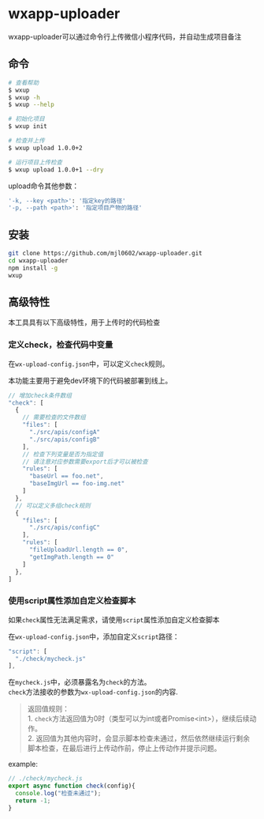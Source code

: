 # wxapp-uploader

wxapp-uploader可以通过命令行上传微信小程序代码，并自动生成项目备注

## 命令

```bash
# 查看帮助
$ wxup
$ wxup -h
$ wxup --help

# 初始化项目
$ wxup init

# 检查并上传
$ wxup upload 1.0.0+2

# 运行项目上传检查
$ wxup upload 1.0.0+1 --dry
```

upload命令其他参数：
```bash
'-k, --key <path>': '指定key的路径'
'-p, --path <path>': '指定项目产物的路径'
```
## 安装

```bash
git clone https://github.com/mjl0602/wxapp-uploader.git
cd wxapp-uploader
npm install -g
wxup
```

## 高级特性

本工具具有以下高级特性，用于上传时的代码检查

### 定义check，检查代码中变量

在`wx-upload-config.json`中，可以定义`check`规则。

本功能主要用于避免dev环境下的代码被部署到线上。

```js
// 增加check条件数组
"check": [
  {
    // 需要检查的文件数组
    "files": [
      "./src/apis/configA"
      "./src/apis/configB"
    ],
    // 检查下列变量是否为指定值
    // 请注意对应参数需要export后才可以被检查
    "rules": [
      "baseUrl == foo.net",
      "baseImgUrl == foo-img.net"
    ]
  },
  // 可以定义多组check规则
  {
    "files": [
      "./src/apis/configC"
    ],
    "rules": [
      "fileUploadUrl.length == 0",
      "getImgPath.length == 0"
    ]
  },
]
```

### 使用script属性添加自定义检查脚本

如果`check`属性无法满足需求，请使用`script`属性添加自定义检查脚本

在`wx-upload-config.json`中，添加自定义`script`路径：

```js
"script": [
  "./check/mycheck.js"
],
```

在`mycheck.js`中，必须暴露名为`check`的方法。  
`check`方法接收的参数为`wx-upload-config.json`的内容.

> 返回值规则：  
    1. `check`方法返回值为0时（类型可以为int或者Promise\<int>），继续后续动作。  
    2. 返回值为其他内容时，会显示脚本检查未通过，然后依然继续运行剩余脚本检查，在最后进行上传动作前，停止上传动作并提示问题。

example:
```js
// ./check/mycheck.js
export async function check(config){
  console.log("检查未通过");
  return -1;
}
```